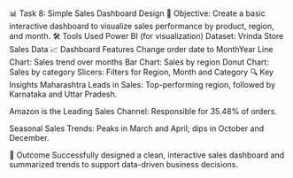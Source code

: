 📊 Task 8: Simple Sales Dashboard Design
🎯 Objective: Create a basic interactive dashboard to visualize sales performance by product, region, and month.
🛠 Tools Used
Power BI (for visualization)
Dataset: Vrinda Store Sales Data
📈 Dashboard Features
Change order date to MonthYear
Line Chart: Sales trend over months
Bar Chart: Sales by region
Donut Chart: Sales by category
Slicers: Filters for Region, Month and Category
🔍 Key Insights
Maharashtra Leads in Sales: Top-performing region, followed by Karnataka and Uttar Pradesh.

Amazon is the Leading Sales Channel: Responsible for 35.48% of orders.

Seasonal Sales Trends: Peaks in March and April; dips in October and December.

📌 Outcome
Successfully designed a clean, interactive sales dashboard and summarized trends to support data-driven business decisions.
